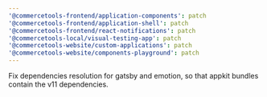 ```yaml
---
'@commercetools-frontend/application-components': patch
'@commercetools-frontend/application-shell': patch
'@commercetools-frontend/react-notifications': patch
'@commercetools-local/visual-testing-app': patch
'@commercetools-website/custom-applications': patch
'@commercetools-website/components-playground': patch
---
```


Fix dependencies resolution for gatsby and emotion, so that appkit bundles contain the v11 dependencies.
